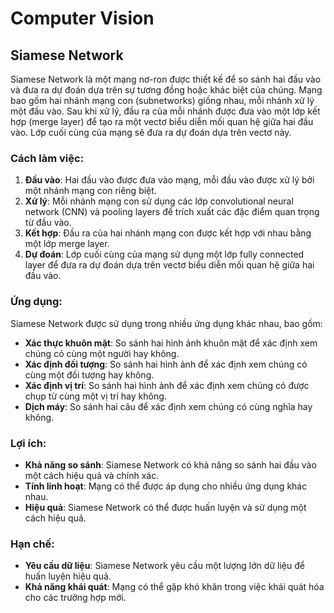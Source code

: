 # Computer Vision

## Siamese Network
Siamese Network là một mạng nơ-ron được thiết kế để so sánh hai đầu vào và đưa ra dự đoán dựa trên sự tương đồng hoặc khác biệt của chúng. Mạng bao gồm hai nhánh mạng con (subnetworks) giống nhau, mỗi nhánh xử lý một đầu vào. Sau khi xử lý, đầu ra của mỗi nhánh được đưa vào một lớp kết hợp (merge layer) để tạo ra một vectơ biểu diễn mối quan hệ giữa hai đầu vào. Lớp cuối cùng của mạng sẽ đưa ra dự đoán dựa trên vectơ này.

### Cách làm việc:

1. **Đầu vào**: Hai đầu vào được đưa vào mạng, mỗi đầu vào được xử lý bởi một nhánh mạng con riêng biệt.
2. **Xử lý**: Mỗi nhánh mạng con sử dụng các lớp convolutional neural network (CNN) và pooling layers để trích xuất các đặc điểm quan trọng từ đầu vào.
3. **Kết hợp**: Đầu ra của hai nhánh mạng con được kết hợp với nhau bằng một lớp merge layer.
4. **Dự đoán**: Lớp cuối cùng của mạng sử dụng một lớp fully connected layer để đưa ra dự đoán dựa trên vectơ biểu diễn mối quan hệ giữa hai đầu vào.

### Ứng dụng:

Siamese Network được sử dụng trong nhiều ứng dụng khác nhau, bao gồm:

* **Xác thực khuôn mặt**: So sánh hai hình ảnh khuôn mặt để xác định xem chúng có cùng một người hay không.
* **Xác định đối tượng**: So sánh hai hình ảnh để xác định xem chúng có cùng một đối tượng hay không.
* **Xác định vị trí**: So sánh hai hình ảnh để xác định xem chúng có được chụp từ cùng một vị trí hay không.
* **Dịch máy**: So sánh hai câu để xác định xem chúng có cùng nghĩa hay không.
### Lợi ích:
* **Khả năng so sánh**: Siamese Network có khả năng so sánh hai đầu vào một cách hiệu quả và chính xác.
* **Tính linh hoạt**: Mạng có thể được áp dụng cho nhiều ứng dụng khác nhau.
* **Hiệu quả**: Siamese Network có thể được huấn luyện và sử dụng một cách hiệu quả.
### Hạn chế:
* **Yêu cầu dữ liệu**: Siamese Network yêu cầu một lượng lớn dữ liệu để huấn luyện hiệu quả.
* **Khả năng khái quát**: Mạng có thể gặp khó khăn trong việc khái quát hóa cho các trường hợp mới.
